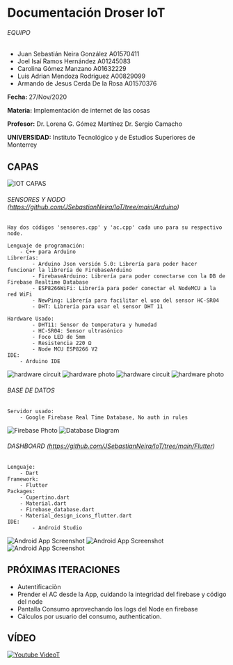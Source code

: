 # Documentación Droser IoT
###### EQUIPO
- Juan Sebastián Neira González		A01570411
- Joel Isaí Ramos Hernández		A01245083
- Carolina Gómez Manzano		A01632229
- Luis Adrian Mendoza Rodriguez		A00829099
- Armando de Jesus Cerda De la Rosa 	A01570376

 
**Fecha:** 27/Nov/2020
 
**Materia:** Implementación de internet de las cosas

**Profesor:**
Dr. Lorena G. Gómez Martínez
Dr. Sergio Camacho


**UNIVERSIDAD:**
Instituto Tecnológico y de Estudios Superiores de Monterrey



## CAPAS 
![IOT CAPAS](https://github.com/JSebastianNeira/IoT/blob/main/imagenes/Capas.jpg?raw=true "CAPAS IOT")

###### SENSORES Y NODO (https://github.com/JSebastianNeira/IoT/tree/main/Arduino)

	Hay dos códigos 'sensores.cpp' y 'ac.cpp' cada uno para su respectivo node.
	
	Lenguaje de programación:
   		- C++ para Arduino  
	Librerías:
    		- Arduino Json versión 5.0: Librería para poder hacer funcionar la librería de FirebaseArduino
			- FirebaseArduino: Librería para poder conectarse con la DB de Firebase Realtime Database
    		- ESP8266WiFi: Librería para poder conectar el NodeMCU a la red WiFi
    		- NewPing: Librería para facilitar el uso del sensor HC-SR04
    		- DHT: Librería para usar el sensor DHT 11
		
  	Hardware Usado:
    		- DHT11: Sensor de temperatura y humedad
    		- HC-SR04: Sensor ultrasónico
    		- Foco LED de 5mm
    		- Resistencia 220 Ω
    		- Node MCU ESP8266 V2
	IDE:
	  	- Arduino IDE
		
![hardware circuit](https://github.com/JSebastianNeira/IoT/blob/main/imagenes/Driagama%20Circuito%201.jpg?raw=true "Diagrama Circuito 1")
![hardware photo](https://github.com/JSebastianNeira/IoT/blob/main/imagenes/Node%20MCU.jpg?raw=true "Node Simulador de AC")
![hardware circuit](https://github.com/JSebastianNeira/IoT/blob/main/imagenes/Driagama%20Circuito%202.jpg?raw=true "Diagrama Circuito 2")
![hardware photo](https://github.com/JSebastianNeira/IoT/blob/main/imagenes/Hardware.jpg?raw=true "Node Sensores")


###### BASE DE DATOS
	Servidor usado:
		- Google Firebase Real Time Database, No auth in rules
		
![Firebase Photo](https://github.com/JSebastianNeira/IoT/blob/main/imagenes/Estructura%20FireBase.jpg?raw=true "Firebase Photo")
![Database Diagram](https://github.com/JSebastianNeira/IoT/blob/main/imagenes/UML.jpg?raw=true "Database Diagram")

###### DASHBOARD (https://github.com/JSebastianNeira/IoT/tree/main/Flutter)
	Lenguaje:
		- Dart
	Framework:
		- Flutter
	Packages:
		- Cupertino.dart
		- Material.dart
		- Firebase_database.dart
		- Material_design_icons_flutter.dart
	IDE: 
    		- Android Studio
		
![Android App Screenshot](https://github.com/JSebastianNeira/IoT/blob/main/imagenes/Dashboard%201.jpg?raw=true "App screen 1")
![Android App Screenshot](https://github.com/JSebastianNeira/IoT/blob/main/imagenes/Dashboard%202.jpg?raw=true "App screen 2")
![Android App Screenshot](https://github.com/JSebastianNeira/IoT/blob/main/imagenes/Dashboard%203.jpg?raw=true "App screen 3")

## PRÓXIMAS ITERACIONES

- Autentificaciòn
- Prender el AC desde la App, cuidando la integridad del firebase y código del node
- Pantalla Consumo aprovechando los logs del Node en firebase
- Cálculos por usuario del consumo, authentication.

## VÍDEO
[![Youtube VideoT](http://img.youtube.com/vi/eH8sxHUu7wI/0.jpg)](https://www.youtube.com/watch?v=eH8sxHUu7wI "IoT Air conditioner - DROSSER || Node Mcu || Flutter || Firebase
")
